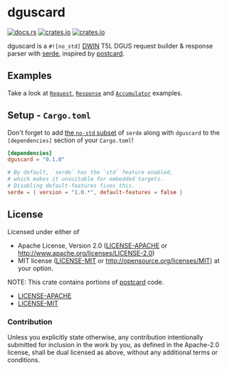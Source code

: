 # dguscard
[![docs.rs](https://docs.rs/dguscard/badge.svg)](https://docs.rs/dguscard)
[![crates.io](https://img.shields.io/crates/d/dguscard.svg)](https://crates.io/crates/dguscard)
[![crates.io](https://img.shields.io/crates/v/dguscard.svg)](https://crates.io/crates/dguscard)

dguscard is a `#![no_std]` [DWIN](https://www.dwin-global.com) T5L DGUS request builder & response parser with [serde](https://serde.rs/), inspired by [postcard](https://github.com/jamesmunns/postcard).

## Examples

Take a look at [`Request`](https://docs.rs/dguscard/request/struct.Request.html), [`Response`](https://docs.rs/dguscard/response/struct.Response.html) and [`Accumulator`](https://docs.rs/dguscard/response/struct.Accumulator.html) examples.

## Setup - `Cargo.toml`

Don't forget to add [the `no-std` subset](https://serde.rs/no-std.html) of `serde` along with `dguscard` to the `[dependencies]` section of your `Cargo.toml`!

```toml
[dependencies]
dguscard = "0.1.0"

# By default, `serde` has the `std` feature enabled, 
# which makes it unsuitable for embedded targets.
# Disabling default-features fixes this.
serde = { version = "1.0.*", default-features = false }
```

## License

Licensed under either of
- Apache License, Version 2.0 ([LICENSE-APACHE](LICENSE-APACHE) or
  <http://www.apache.org/licenses/LICENSE-2.0>)
- MIT license ([LICENSE-MIT](LICENSE-MIT) or <http://opensource.org/licenses/MIT>)
at your option.

NOTE: This crate contains portions of [postcard](https://github.com/jamesmunns/postcard) code.
- [LICENSE-APACHE](postcard/LICENSE-APACHE) 
- [LICENSE-MIT](postcard/LICENSE-MIT)

### Contribution

Unless you explicitly state otherwise, any contribution intentionally submitted
for inclusion in the work by you, as defined in the Apache-2.0 license, shall be
dual licensed as above, without any additional terms or conditions.
